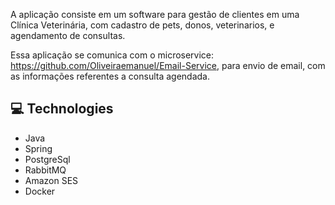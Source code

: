 A aplicação consiste em um software para gestão de clientes em uma Clínica Veterinária, com cadastro de pets, donos, veterinarios, e agendamento de consultas.

Essa aplicação se comunica com o microservice: https://github.com/Oliveiraemanuel/Email-Service, para envio de email, com as informações referentes a consulta agendada.

<h2 id="technologies">💻 Technologies</h2>

- Java
- Spring
- PostgreSql
- RabbitMQ
- Amazon SES
- Docker
  

